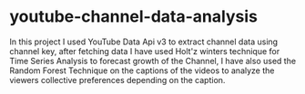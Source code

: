 # youtube-channel-data-analysis
In this project I used YouTube Data Api v3 to extract channel data using channel key, after fetching data I have used Holt'z winters technique for Time Series Analysis to forecast growth of the Channel, I have also used the Random Forest Technique on the captions of the videos to analyze the viewers collective preferences depending on the caption.
